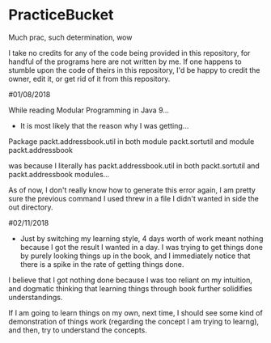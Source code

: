 # PracticeBucket
Much prac, such determination, wow

I take no credits for any of the code being provided in this repository, for
handful of the programs here are not written by me. If one happens to stumble
upon the code of theirs in this repository, I'd be happy to credit the owner,
edit it, or get rid of it from this repository.

#01/08/2018

While reading Modular Programming in Java 9...

- It is most likely that the reason why I was getting...

Package packt.addressbook.util in both module packt.sortutil and module packt.addressbook

was because I literally has packt.addressbook.util in both
packt.sortutil and packt.addressbook modules...

As of now, I don't really know how to generate this error again,
I am pretty sure the previous command I used threw in a file I didn't
wanted in side the out directory.


#02/11/2018

- Just by switching my learning style, 4 days worth of work meant nothing because I got the result I wanted in a day.
  I was trying to get things done by purely looking things up in the book, and I immediately notice that there is a 
  spike in the rate of getting things done.

I believe that I got nothing done because I was too reliant on my intuition, and dogmatic thinking that learning
things through book further solidifies understandings.

If I am going to learn things on my own, next time, I should see some kind of demonstration of things work (regarding
the concept I am trying to learng), and then, try to understand the concepts.  
